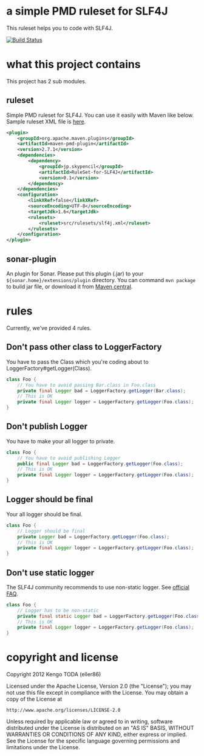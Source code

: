 # a simple PMD ruleset for SLF4J
This ruleset helps you to code with SLF4J.

[![Build Status](https://secure.travis-ci.org/eller86/ruleset-for-SLF4J.png?branch=master)](http://travis-ci.org/eller86/ruleset-for-SLF4J)

# what this project contains
This project has 2 sub modules.

## ruleset
Simple PMD ruleset for SLF4J. You can use it easily with Maven like below.
Sample ruleset XML file is [here](https://raw.github.com/eller86/ruleset-for-SLF4J/master/ruleset/src/main/resources/slf4j.xml).

```xml
<plugin>
	<groupId>org.apache.maven.plugins</groupId>
	<artifactId>maven-pmd-plugin</artifactId>
	<version>2.7.1</version>
	<dependencies>
		<dependency>
			<groupId>jp.skypencil</groupId>
			<artifactId>RuleSet-for-SLF4J</artifactId>
			<version>0.1</version>
		</dependency>
	</dependencies>
	<configuration>
		<linkXRef>false</linkXRef>
		<sourceEncoding>UTF-8</sourceEncoding>
		<targetJdk>1.6</targetJdk>
		<rulesets>
			<ruleset>src/rulesets/slf4j.xml</ruleset>
		</rulesets>
	</configuration>
</plugin>
```

## sonar-plugin
An plugin for Sonar.
Please put this plugin (.jar) to your `${sonar.home}/extensions/plugin` directory.
You can command `mvn package` to build jar file, or download it from [Maven central](http://central.maven.org/maven2/jp/skypencil/sonar-pmd-for-SLF4J-plugin/).

# rules
Currently, we've provided 4 rules.

## Don't pass other class to LoggerFactory
You have to pass the Class which you're coding about to LoggerFactory#getLogger(Class).

```java
class Foo {
    // You have to avoid passing Bar.class in Foo.class
    private final Logger bad = LoggerFactory.getLogger(Bar.class);
    // This is OK
    private final Logger logger = LoggerFactory.getLogger(Foo.class);
}
```

## Don't publish Logger
You have to make your all logger to private.

```java
class Foo {
    // You have to avoid publishing Logger
    public final Logger bad = LoggerFactory.getLogger(Foo.class);
    // This is OK
    private final Logger logger = LoggerFactory.getLogger(Foo.class);
}
```

## Logger should be final
Your all logger should be final.

```java
class Foo {
    // Logger should be final
    private Logger bad = LoggerFactory.getLogger(Foo.class);
    // This is OK
    private final Logger logger = LoggerFactory.getLogger(Foo.class);
}
```

## Don't use static logger
The SLF4J community recommends to use non-static logger. See [official FAQ](http://www.slf4j.org/faq.html#declared_static).

```java
class Foo {
    // Logger has to be non-static
    private final static Logger bad = LoggerFactory.getLogger(Foo.class);
    // This is OK
    private final Logger logger = LoggerFactory.getLogger(Foo.class);
}
```

# copyright and license
Copyright 2012 Kengo TODA (eller86)

Licensed under the Apache License, Version 2.0 (the "License");
you may not use this file except in compliance with the License.
You may obtain a copy of the License at

    http://www.apache.org/licenses/LICENSE-2.0

Unless required by applicable law or agreed to in writing, software
distributed under the License is distributed on an "AS IS" BASIS,
WITHOUT WARRANTIES OR CONDITIONS OF ANY KIND, either express or implied.
See the License for the specific language governing permissions and
limitations under the License.

